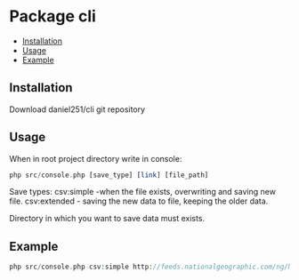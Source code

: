 Package cli
================

- [Installation](#installation)
- [Usage](#usage)
- [Example](#Example)

Installation
------------
Download daniel251/cli git repository

Usage
-----
When in root project directory write in console:

``` php
php src/console.php [save_type] [link] [file_path] 

```
Save types:
csv:simple -when the file exists, overwriting and saving new file.
csv:extended - saving the new data to file, keeping the older data.

Directory in which you want to save data must exists.

Example
-----
``` php
php src/console.php csv:simple http://feeds.nationalgeographic.com/ng/News/News_Main eksport_prosty.csv

```
